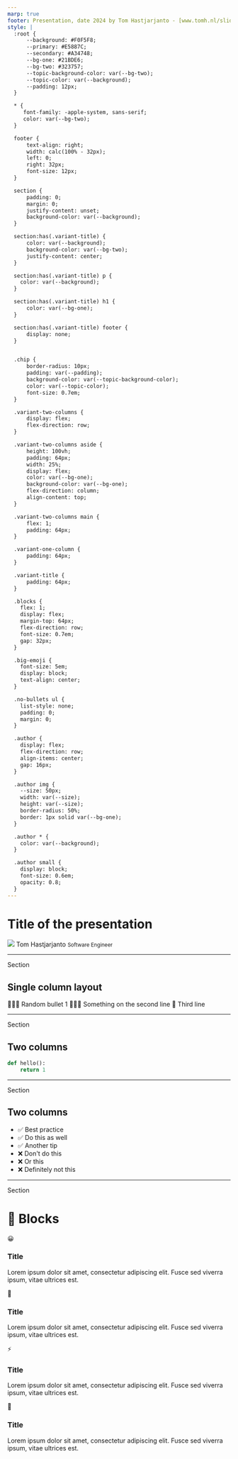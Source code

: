 ```yaml
---
marp: true
footer: Presentation, date 2024 by Tom Hastjarjanto - [www.tomh.nl/slides](https://www.tomh.nl/slides)
style: |
  :root {
      --background: #F0F5F8;
      --primary: #E5887C;
      --secondary: #A34748;
      --bg-one: #21BDE6;
      --bg-two: #323757;
      --topic-background-color: var(--bg-two);
      --topic-color: var(--background);
      --padding: 12px;
  }

  * {
     font-family: -apple-system, sans-serif;
     color: var(--bg-two);
  }

  footer {
      text-align: right;
      width: calc(100% - 32px);
      left: 0;
      right: 32px;
      font-size: 12px;
  }

  section {
      padding: 0;
      margin: 0;
      justify-content: unset;
      background-color: var(--background);
  }

  section:has(.variant-title) {
      color: var(--background);
      background-color: var(--bg-two);
      justify-content: center;
  }

  section:has(.variant-title) p {
    color: var(--background);
  }

  section:has(.variant-title) h1 {
      color: var(--bg-one);
  }

  section:has(.variant-title) footer {
      display: none;
  }


  .chip {
      border-radius: 10px;
      padding: var(--padding);
      background-color: var(--topic-background-color);
      color: var(--topic-color);
      font-size: 0.7em;
  }

  .variant-two-columns {
      display: flex;
      flex-direction: row;
  }

  .variant-two-columns aside {
      height: 100vh;
      padding: 64px;
      width: 25%;
      display: flex;
      color: var(--bg-one);
      background-color: var(--bg-one);
      flex-direction: column;
      align-content: top;
  }

  .variant-two-columns main {
      flex: 1;
      padding: 64px;
  }

  .variant-one-column {
      padding: 64px;
  }

  .variant-title {
      padding: 64px;
  }

  .blocks {
    flex: 1;
    display: flex;
    margin-top: 64px;
    flex-direction: row;
    font-size: 0.7em;
    gap: 32px;
  }

  .big-emoji {
    font-size: 5em;
    display: block;
    text-align: center;
  }

  .no-bullets ul {
    list-style: none;
    padding: 0;
    margin: 0; 
  }

  .author {
    display: flex;
    flex-direction: row;
    align-items: center;
    gap: 16px;
  }

  .author img {
    --size: 50px;
    width: var(--size);
    height: var(--size);
    border-radius: 50%;
    border: 1px solid var(--bg-one);
  }

  .author * {
    color: var(--background);
  }

  .author small {
    display: block;
    font-size: 0.6em;
    opacity: 0.8;
  }
---
```


<div class="variant-title">

# Title of the presentation

<div class="author">
    <img src="https://avatars.githubusercontent.com/u/6794?v=4">
    <span>Tom Hastjarjanto <small>Software Engineer</small></span>
</div>

---

<div class="variant-one-column">

<span class="chip">Section</span>

## Single column layout

🤷🏻‍♂️ Random bullet 1
👩🏻‍💻 Something on the second line
🎨 Third line

</div>

---

<div class="variant-two-columns">
<aside>

<span class="chip">Section</span>

# Two columns

</aside>
<main>

```python
def hello():
    return 1
```

</main>
</div>

---

<div class="variant-two-columns">
<aside>

<span class="chip">Section</span>

# Two columns

</aside>
<main>

<div class="no-bullets">

- ✅ Best practice
- ✅ Do this as well
- ✅ Another tip
- ❌ Don't do this
- ❌ Or this
- ❌ Definitely not this

</div>

</main>
</div>

---

<div class="variant-one-column">

<span class="chip">Section</span>

# 🧱 Blocks

<div class="blocks">
<div>

<span class="big-emoji">😀</span>

### Title

Lorem ipsum dolor sit amet, consectetur adipiscing elit. Fusce sed viverra ipsum, vitae ultrices est.

</div>

<div>

<span class="big-emoji">👾</span>

### Title

Lorem ipsum dolor sit amet, consectetur adipiscing elit. Fusce sed viverra ipsum, vitae ultrices est.

</div>

<div>

<span class="big-emoji">⚡️</span>

### Title

Lorem ipsum dolor sit amet, consectetur adipiscing elit. Fusce sed viverra ipsum, vitae ultrices est.

</div>

<div>

<span class="big-emoji">🥷</span>

### Title

Lorem ipsum dolor sit amet, consectetur adipiscing elit. Fusce sed viverra ipsum, vitae ultrices est.

</div>
</div>

</div>
